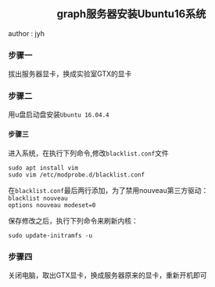 ## <center>**graph服务器安装Ubuntu16系统**</center>
author : jyh
### **步骤一**

拔出服务器显卡，换成实验室GTX的显卡

### **步骤二**

用u盘启动盘安装`Ubuntu 16.04.4`

####  **步骤三**

进入系统，在执行下列命令,修改`blacklist.conf`文件
```shell
sudo apt install vim
sudo vim /etc/modprobe.d/blacklist.conf
```
在`blacklist.conf`最后两行添加，为了禁用nouveau第三方驱动： \
`blacklist nouveau` \
`options nouveau modeset=0`

保存修改之后，执行下列命令来刷新内核：
```shell
sudo update-initramfs -u
```

### **步骤四**

关闭电脑，取出GTX显卡，换成服务器原来的显卡，重新开机即可 

